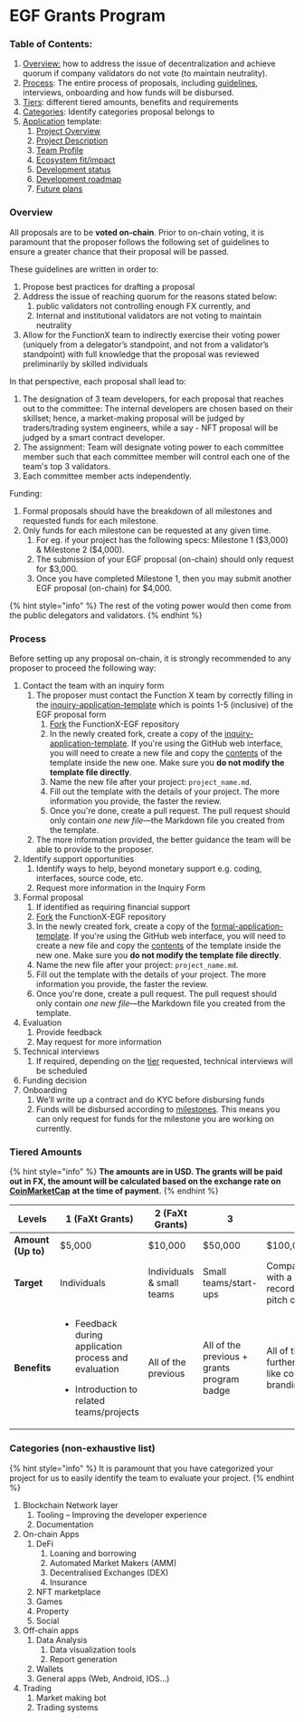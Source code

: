 # EGF Grants Program

### Table of Contents:

1. [Overview:](egf-grants-program.md#undefined) how to address the issue of decentralization and achieve quorum if company validators do not vote (to maintain neutrality).
2. [Process](egf-grants-program.md#process): The entire process of proposals, including [guidelines](application-template.md), interviews, onboarding and how funds will be disbursed.
3. [Tiers](egf-grants-program.md#tiered-amounts): different tiered amounts, benefits and requirements
4. [Categories](egf-grants-program.md#categories-non-exhaustive-list): Identify categories proposal belongs to
5. [Application](application-template.md) template:
   1. [Project Overview](application-template.md#overview)
   2. [Project Description](application-template.md#project-description)
   3. [Team Profile](application-template.md#team-profile)
   4. [Ecosystem fit/impact](application-template.md#ecosystem-fit-impact)
   5. [Development status](application-template.md#development-status)
   6. [Development roadmap](application-template.md#development-roadmap)
   7. [Future plans](application-template.md#future-plans)

### Overview

All proposals are to be **voted on-chain**. Prior to on-chain voting, it is paramount that the proposer follows the following set of guidelines to ensure a greater chance that their proposal will be passed.

These guidelines are written in order to:

1. Propose best practices for drafting a proposal
2. Address the issue of reaching quorum for the reasons stated below:
   1. public validators not controlling enough FX currently, and
   2. Internal and institutional validators are not voting to maintain neutrality
3. Allow for the FunctionX team to indirectly exercise their voting power (uniquely from a delegator’s standpoint, and not from a validator’s standpoint) with full knowledge that the proposal was reviewed preliminarily by skilled individuals

In that perspective, each proposal shall lead to:

1. The designation of 3 team developers, for each proposal that reaches out to the committee: The internal developers are chosen based on their skillset; hence, a market-making proposal will be judged by traders/trading system engineers, while a say - NFT proposal will be judged by a smart contract developer.
2. The assignment: Team will designate voting power to each committee member such that each committee member will control each one of the team's top 3 validators.
3. Each committee member acts independently.

Funding:

1. Formal proposals should have the breakdown of all milestones and requested funds for each milestone.
2. Only funds for each milestone can be requested at any given time.
   1. For eg. if your project has the following specs: Milestone 1 ($3,000) & Milestone 2 ($4,000).
   2. The submission of your EGF proposal (on-chain) should only request for $3,000.
   3. Once you have completed Milestone 1, then you may submit another EGF proposal (on-chain) for $4,000.

{% hint style="info" %}
The rest of the voting power would then come from the public delegators and validators.
{% endhint %}

### Process

Before setting up any proposal on-chain, it is strongly recommended to any proposer to proceed the following way:

1. Contact the team with an inquiry form
   1. The proposer must contact the Function X team by correctly filling in the [inquiry-application-template](https://github.com/FunctionX/FunctionX-EGF/blob/main/applications/inquiry_proposal_applicants/inquiry-application-template.md) which is points 1-5 (inclusive) of the EGF proposal form
      1. [Fork](https://github.com/FunctionX/FunctionX-EGF/fork) the FunctionX-EGF repository
      2. In the newly created fork, create a copy of the [inquiry-application-template](https://github.com/FunctionX/FunctionX-EGF/blob/main/applications/inquiry_proposal_applicants/inquiry-application-template.md). If you're using the GitHub web interface, you will need to create a new file and copy the [contents](https://raw.githubusercontent.com/FunctionX/FunctionX-EGF/main/applications/inquiry_proposal_applicants/inquiry-application-template.md) of the template inside the new one. Make sure you **do not modify the template file directly**.
      3. Name the new file after your project: `project_name.md`.
      4. Fill out the template with the details of your project. The more information you provide, the faster the review.
      5. Once you're done, create a pull request. The pull request should only contain _one new file_—the Markdown file you created from the template.
   2. The more information provided, the better guidance the team will be able to provide to the proposer.
2. Identify support opportunities
   1. Identify ways to help, beyond monetary support e.g. coding, interfaces, source code, etc.
   2. Request more information in the Inquiry Form
3. Formal proposal
   1. If identified as requiring financial support
   2. [Fork](https://github.com/FunctionX/FunctionX-EGF/fork) the FunctionX-EGF repository
   3. In the newly created fork, create a copy of the [formal-application-template](https://github.com/FunctionX/FunctionX-EGF/blob/main/applications/formal_proposal_applicants/formal-application-template.md). If you're using the GitHub web interface, you will need to create a new file and copy the [contents](https://raw.githubusercontent.com/FunctionX/FunctionX-EGF/main/applications/formal_proposal_applicants/formal-application-template.md) of the template inside the new one. Make sure you **do not modify the template file directly**.
   4. Name the new file after your project: `project_name.md`.
   5. Fill out the template with the details of your project. The more information you provide, the faster the review.
   6. Once you're done, create a pull request. The pull request should only contain _one new file_—the Markdown file you created from the template.
4. Evaluation
   1. Provide feedback
   2. May request for more information
5. Technical interviews
   1. If required, depending on the [tier](egf-grants-program.md#tiered-amounts) requested, technical interviews will be scheduled
6. Funding decision
7. Onboarding
   1. We’ll write up a contract and do KYC before disbursing funds
   2. Funds will be disbursed according to [milestones](https://github.com/FunctionX/FunctionX-EGF/blob/main/applications/application-template.md#development-roadmap). This means you can only request for funds for the milestone you are working on currently.

### Tiered Amounts

{% hint style="info" %}
**The amounts are in USD. The grants will be paid out in FX, the amount will be calculated based on the exchange rate on** [**CoinMarketCap**](https://coinmarketcap.com) **at the time of payment.**
{% endhint %}

| Levels             | 1 (FaXt Grants)                                                                                                              | 2 (FaXt Grants)           | 3                                          | 4                                                                                         |
| ------------------ | ---------------------------------------------------------------------------------------------------------------------------- | ------------------------- | ------------------------------------------ | ----------------------------------------------------------------------------------------- |
| **Amount (Up to)** | $5,000                                                                                                                       | $10,000                   | $50,000                                    | $100,000 & Above                                                                          |
| **Target**         | Individuals                                                                                                                  | Individuals & small teams | Small teams/start-ups                      | Companies/foundations with a proven track record (would require pitch calls & interviews) |
| **Benefits**       | <ul><li>Feedback during application process and evaluation</li></ul><ul><li>Introduction to related teams/projects</li></ul> | All of the previous       | All of the previous + grants program badge | All of the previous + further collaboration like co-branding/marketing…                   |

### Categories (non-exhaustive list)

{% hint style="info" %}
It is paramount that you have categorized your project for us to easily identify the team to evaluate your project.
{% endhint %}

1. Blockchain Network layer
   1. Tooling – Improving the developer experience
   2. Documentation
2. On-chain Apps
   1. DeFi
      1. Loaning and borrowing
      2. Automated Market Makers (AMM)
      3. Decentralised Exchanges (DEX)
      4. Insurance
   2. NFT marketplace
   3. Games
   4. Property
   5. Social
3. Off-chain apps
   1. Data Analysis
      1. Data visualization tools
      2. Report generation
   2. Wallets
   3. General apps (Web, Android, IOS…)
4. Trading
   1. Market making bot
   2. Trading systems
